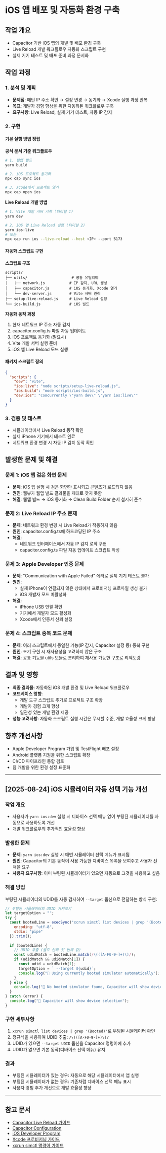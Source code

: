 # iOS 앱 배포 및 자동화 환경 구축

## 작업 개요
- Capacitor 기반 iOS 앱의 개발 및 배포 환경 구축
- Live Reload 개발 워크플로우 자동화 스크립트 구현
- 실제 기기 테스트 및 배포 준비 과정 문서화

## 작업 과정

### 1. 분석 및 계획
- **문제점**: 매번 IP 주소 확인 → 설정 변경 → 동기화 → Xcode 실행 과정 반복
- **목표**: 개발자 경험 향상을 위한 자동화된 워크플로우 구축
- **요구사항**: Live Reload, 실제 기기 테스트, 자동 IP 감지

### 2. 구현

#### 기본 실행 방법 정립
**공식 문서 기준 워크플로우**
```bash
# 1. 웹앱 빌드
yarn build

# 2. iOS 프로젝트 동기화
npx cap sync ios

# 3. Xcode에서 프로젝트 열기
npx cap open ios
```

**Live Reload 개발 방법**
```bash
# 1. Vite 개발 서버 시작 (터미널 1)
yarn dev

# 2. iOS 앱 Live Reload 실행 (터미널 2)
yarn ios:live
# 또는
npx cap run ios --live-reload --host <IP> --port 5173
```

#### 자동화 스크립트 구현
**스크립트 구조**
```
scripts/
├── utils/                    # 공통 유틸리티
│   ├── network.js           # IP 감지, URL 생성
│   ├── capacitor.js         # iOS 동기화, Xcode 열기
│   └── dev-server.js        # Vite 서버 관리
├── setup-live-reload.js     # Live Reload 설정
└── ios-build.js             # iOS 빌드
```

**자동화 동작 과정**
1. 현재 네트워크 IP 주소 자동 감지
2. capacitor.config.ts 파일 자동 업데이트
3. iOS 프로젝트 동기화 (필요시)
4. Vite 개발 서버 실행 준비
5. iOS 앱 Live Reload 모드 실행

#### 패키지 스크립트 정의
```json
{
  "scripts": {
    "dev": "vite",
    "ios:live": "node scripts/setup-live-reload.js",
    "ios:build": "node scripts/ios-build.js",
    "dev:ios": "concurrently \"yarn dev\" \"yarn ios:live\""
  }
}
```

### 3. 검증 및 테스트
- 시뮬레이터에서 Live Reload 동작 확인
- 실제 iPhone 기기에서 테스트 완료
- 네트워크 환경 변경 시 자동 IP 감지 동작 확인

## 발생한 문제 및 해결

### 문제 1: iOS 앱 검은 화면 문제
- **문제**: iOS 앱 실행 시 검은 화면만 표시되고 콘텐츠가 로드되지 않음
- **원인**: 웹뷰가 웹앱 빌드 결과물을 제대로 찾지 못함
- **해결**: 웹앱 빌드 → iOS 동기화 → Clean Build Folder 순서 철저히 준수

### 문제 2: Live Reload IP 주소 문제
- **문제**: 네트워크 환경 변경 시 Live Reload가 작동하지 않음
- **원인**: capacitor.config.ts에 하드코딩된 IP 주소
- **해결**: 
  - 네트워크 인터페이스에서 자동 IP 감지 로직 구현
  - capacitor.config.ts 파일 자동 업데이트 스크립트 작성

### 문제 3: Apple Developer 인증 문제
- **문제**: "Communication with Apple Failed" 에러로 실제 기기 테스트 불가
- **원인**: 
  - 실제 iPhone이 연결되지 않은 상태에서 프로비저닝 프로파일 생성 불가
  - iOS 개발자 모드 미활성화
- **해결**: 
  - iPhone USB 연결 확인
  - 기기에서 개발자 모드 활성화
  - Xcode에서 인증서 신뢰 설정

### 문제 4: 스크립트 중복 코드 문제
- **문제**: 여러 스크립트에서 동일한 기능(IP 감지, Capacitor 설정 등) 중복 구현
- **원인**: 초기 구현 시 재사용성을 고려하지 않은 구조
- **해결**: 공통 기능을 utils 모듈로 분리하여 재사용 가능한 구조로 리팩토링

## 결과 및 영향
- **최종 결과물**: 자동화된 iOS 개발 환경 및 Live Reload 워크플로우
- **코드베이스 영향**: 
  - 개발 도구 스크립트 추가로 프로젝트 구조 확장
  - 개발자 경험 크게 향상
  - 일관성 있는 개발 환경 제공
- **성능 고려사항**: 자동화 스크립트 실행 시간은 무시할 수준, 개발 효율성 크게 향상

## 향후 개선사항
- Apple Developer Program 가입 및 TestFlight 배포 설정
- Android 플랫폼 지원을 위한 스크립트 확장
- CI/CD 파이프라인 통합 검토
- 팀 개발을 위한 환경 설정 표준화

---

## [2025-08-24] iOS 시뮬레이터 자동 선택 기능 개선

### 작업 개요
- 사용자가 `yarn ios:dev` 실행 시 디바이스 선택 메뉴 없이 부팅된 시뮬레이터를 자동으로 사용하도록 개선
- 개발 워크플로우의 추가적인 효율성 향상

### 발생한 문제
- **문제**: `yarn ios:dev` 실행 시 매번 시뮬레이터 선택 메뉴가 표시됨
- **원인**: Capacitor의 기본 동작이 사용 가능한 디바이스 목록을 보여주고 사용자 선택을 요구
- **사용자 요구사항**: 이미 부팅된 시뮬레이터가 있으면 자동으로 그것을 사용하고 싶음

### 해결 방법
부팅된 시뮬레이터의 UDID를 자동 감지하여 `--target` 옵션으로 전달하는 방식 구현:

```javascript
// 부팅된 시뮬레이터의 UDID 가져오기
let targetOption = "";
try {
  const bootedLine = execSync("xcrun simctl list devices | grep '(Booted)'", { 
    encoding: "utf-8", 
    stdio: "pipe" 
  }).trim();
  
  if (bootedLine) {
    // UDID 추출 (괄호 안의 첫 번째 값)
    const udidMatch = bootedLine.match(/\(([A-F0-9-]+)\)/);
    if (udidMatch && udidMatch[1]) {
      const udid = udidMatch[1];
      targetOption = ` --target ${udid}`;
      console.log("📱 Using currently booted simulator automatically");
    }
  } else {
    console.log("📱 No booted simulator found, Capacitor will show device selection");
  }
} catch (error) {
  console.log("📱 Capacitor will show device selection");
}
```

### 구현 세부사항
1. `xcrun simctl list devices | grep '(Booted)'`로 부팅된 시뮬레이터 확인
2. 정규식을 사용하여 UDID 추출: `/\(([A-F0-9-]+)\)/`
3. UDID가 있으면 `--target UDID` 옵션을 Capacitor 명령어에 추가
4. UDID가 없으면 기본 동작(디바이스 선택 메뉴) 유지

### 결과
- 부팅된 시뮬레이터가 있는 경우: 자동으로 해당 시뮬레이터에서 앱 실행
- 부팅된 시뮬레이터가 없는 경우: 기존처럼 디바이스 선택 메뉴 표시
- 사용자 경험 추가 개선으로 개발 효율성 향상

---

## 참고 문서
- [Capacitor Live Reload 가이드](https://capacitorjs.com/docs/guides/live-reload)
- [Capacitor Configuration](https://capacitorjs.com/docs/config)
- [iOS Developer Program](https://developer.apple.com/programs/)
- [Xcode 프로비저닝 가이드](https://developer.apple.com/documentation/xcode/distributing-your-app-for-beta-testing-and-releases)
- [xcrun simctl 명령어 가이드](https://developer.apple.com/documentation/xcode/running-your-app-in-simulator-or-on-a-device)